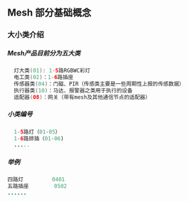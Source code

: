 ## Mesh 部分基础概念

### 大小类介绍
#####  Mesh产品目前分为五大类
```java
  灯大类(01): 1-5路RGBWC彩灯
  电工类(02)：1-6路插座
  传感器类(04)：门磁、PIR（传感类主要是一些周期性上报的传感数据）
  执行器类(10)：马达、报警器之类用于执行的设备
  适配器(08)：网关（带有mesh及其他通信节点的适配器）
```
#####  小类编号
```java
  1-5路灯（01-05）
  1-6路排插（01-06)
  .....
```

#####  举例
```java
四路灯  		0401
五路插座		0502
......

```
